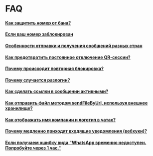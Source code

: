 # FAQ

#### [Как защитить номер от бана?](how-to-protect-number-from-ban.md)
#### [Если ваш номер заблокирован](if-your-number-is-blocked.md)

#### [Особенности отправки и получения сообщений разных стран](features-of-sending-and-receiving-messages-from-different-countries.md)

#### [Как предотвратить постоянное отключение QR-сессии?](how-can-I-prevent-a-QR-session-from-being-permanently-disconnected.md)

#### [Почему происходит повторная блокировка?](why-is-re-blocking-happening.md)

#### [Почему случается разлогин?](why-does-the-crash-happen.md)

#### [Как сделать ссылки в сообщении активными?](how-to-make-links-in-a-message-active.md)

#### [Как отправить файл методом sendFileByUrl, используя внешнее хранилище?](how-to-send-file-by-sendFileByUrl-method-using-external-storage.md)

#### [Как отображать имя компании и логотип в чатах?](how-to-display-company-name-and-logo-in-chats.md)

#### [Почему медленно приходят входящие уведомления (вебхуки)?](why-are-incoming-notifications-slow-(webhooks).md)

#### [Если получаем ошибку вида "WhatsApp временно недоступен. Попробуйте через 1 час."](whatsApp-is-temporarily-unavailable.md)